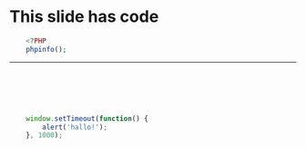 This slide has code
===================

``` PHP
    <?PHP
    phpinfo();
```


---


&nbsp;
======

``` JavaScript
    window.setTimeout(function() {
        alert('hallo!');
    }, 1000);
```